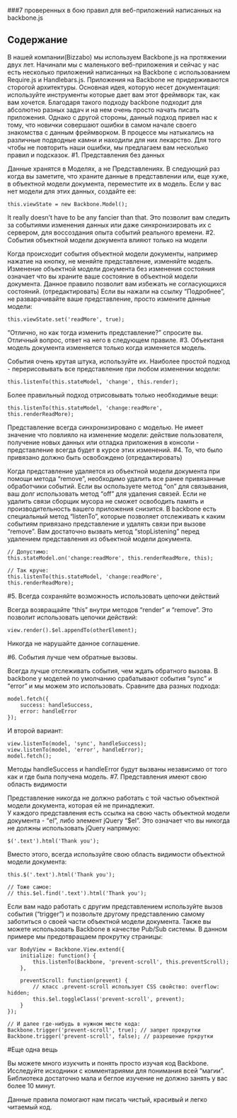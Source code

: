 ###7 проверенных в бою правил для веб-приложений написанных на backbone.js

## Содержание

В нашей компании(Bizzabo) мы используем Backbone.js на протяжении двух лет. Начинали мы с маленького веб-приложения и сейчас у нас есть несколько приложений написанных на Backbone с использованием Require.js и Handlebars.js.
Приложения на Backbone не придерживаются сторогой архитектуры. Основная идея, которую несет документация: используйте инструменты которые дает вам этот фреймворк так, как вам хочется.
Благодаря такого подходу backbone подходит для абсолютно разных задач и на нем очень просто начать писать приложения. Однако с другой стороны, данный подход привел нас к тому, что новички совершают ошибки в самом начале своего знакомства с данным фреймворком. 
 В процессе мы натыкались на различные подводные камни и находили для них лекарство.
Для того чтобы не повторить наши ошибки, мы предлагаем вам несколько правил и подсказок.
#1. Представления без данных

Данные хранятся в Моделях, а не Представлениях. В следующий раз когда вы заметите, что храните данные в представлении или, еще хуже, в объектной модели документа, переместите их в модель.
Если у вас нет модели для этих данных, создайте ее:

    this.viewState = new Backbone.Model();

It really doesn’t have to be any fancier than that.
Это позволит вам следить за событиями изменения данных или даже синхронизировать их с сервером, для воссоздания опыта событий реального времени.
#2. События объектной модели документа влияют только на модели

Когда происходит события объектной модели документы, например нажатие на кнопку, не меняйте представление, изменяйте модель.
Изменение объектной модели документа без изменения состояния означает что вы храните ваше состояние в объектной модели документа.  Данное правило позволит вам избежать не согласующихся состояний. (отредактировать)
Если вы нажали на ссылку “Подробнее”, не разварачивайте ваше представление, просто измените данные модели:

    this.viewState.set('readMore', true);

“Отлично, но как тогда изменить представление?” спросите вы. Отличный вопрос, ответ на него в следующем правиле.
#3. Объектаня модель документа изменяется только когда изменяется модель.

События очень крутая штука, используйте их. Наиболее простой подход - перерисовывать все представление при любом изменении модели:

    this.listenTo(this.stateModel, 'change', this.render);
    
Более правильный подход отрисовывать только необходимые вещи:

    this.listenTo(this.stateModel, 'change:readMore', this.renderReadMore);
    
Представление всегда синхронизировано с моделью. Не имеет значение что повлияло на изменение модели: действие пользователя, получение новых данных или отладка приложения в консоли - представление всегда будет в курсе этих изменений.
#4. То, что было привязано должно быть освобождено (отредактировать)   

Когда представление удаляется из объектной модели документа при помощи метода “remove”, необходимо удалить все ранее привязанные обработчики событий.
Если вы оспользуете метод “on” для связывания, ваш долг использовать метод “off” для удаления связей. Если не удалить связи сборщик мусора не сможет освободить память и производительность вашего приложения снизится.
В backbone есть специальный метод “listenTo”, которые позволяет отслеживать к каким событиям привязано представление и удалять связи при вызове “remove”. Вам достаточно вызвать метод “stopListening” перед удалением представления из объектной модели документа.

    // Допустимо:
    this.stateModel.on('change:readMore', this.renderReadMore, this);
 
    // Так круче:
    this.listenTo(this.stateModel, 'change:readMore', this.renderReadMore);
    
#5. Всегда сохраняйте возможность использовать цепочки действий

Всегда возвращайте “this” внутри методов “render” и “remove”. Это позволит использовать цепочки действий:

    view.render().$el.appendTo(otherElement);
    
Никогда не нарушайте данное соглашение.

#6. События лучше чем обратные вызовы.

Всегда лучше отслеживать события, чем ждать обратного вызова.
В backbone у моделей по умолчанию срабатывают события “sync” и “error” и мы можем это использовать. Сравните два разных подхода:

    model.fetch({
        success: handleSuccess,
        error: handleError
    });
    
И второй вариант:

    view.listenTo(model, 'sync', handleSuccess);
    view.listenTo(model, 'error', handleError);
    model.fetch();
    
Методы handleSuccess и handleError будут вызваны независимо от того как и где была получена модель.
#7. Представления имеют свою область видимости

Представление никогда не должно работать с той частью объектной модели документа, которая ей не принадлежит.  
У каждого представления есть ссылка на свою часть объектной модели документа - “el”, либо элемент jQuery “$el”.
Это означает что вы никогда не должны использовать jQuery напрямую:

    $('.text').html('Thank you');
    
Вместо этого, всегда используйте свою область видимости объектной модели документа:

    this.$('.text').html('Thank you');
 
    // Тоже самое:
    // this.$el.find('.text').html('Thank you');
    
Если вам надо работать с другим представлением используйте вызов события (“trigger”) и позвольте другому представлению самому заботиться о своей части объектной модели документа. Также вы можете использовать Backbone в качестве Pub/Sub системы.
В данном примере мы предотвращаем прокрутку страницы:

    var BodyView = Backbone.View.extend({
        initialize: function() {
            this.listenTo(Backbone, 'prevent-scroll', this.preventScroll);
        },
 
        preventScroll: function(prevent) {
            // класс .prevent-scroll использует CSS свойство: overflow: hidden;
            this.$el.toggleClass('prevent-scroll', prevent);
        }
    });
 
    // И далее где-нибудь в нужном месте кода:
    Backbone.trigger('prevent-scroll', true); // запрет прокрутки
    Backbone.trigger('prevent-scroll', false); // разрешение пркрутки
    
#Еще одна вещь

Вы можете много изукчить и понять просто изучая код Backbone. Исследуйте исходники с комментариями для понимания всей “магии”. Библиотека достаточно мала и беглое изучение не должно занять у вас более 10 минут.

Данные правила помогают нам писать чистый, красивый и легко читаемый код.
